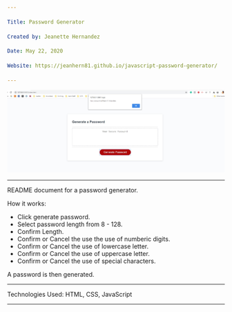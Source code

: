 ```yaml
---

Title: Password Generator

Created by: Jeanette Hernandez

Date: May 22, 2020

Website: https://jeanhern81.github.io/javascript-password-generator/

---
```


![Screenshot](assets/images/screenshot.jpg)

---
README document for a password generator.

How it works:

- Click generate password.
- Select password length from 8 - 128.
- Confirm Length.
- Confirm or Cancel the use the use of numberic digits.
- Confirm or Cancel the use of lowercase letter.
- Confirm or Cancel the use of uppercase letter.
- Confirm or Cancel the use of special characters.

A password is then generated.

---

Technologies Used:
HTML, CSS, JavaScript

---
